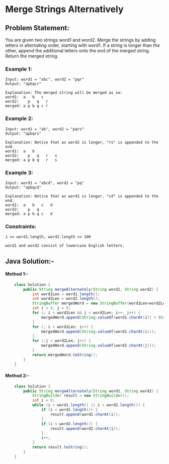 # Merge Strings Alternatively

## Problem Statement:

You are given two strings word1 and word2. Merge the strings by adding letters in alternating order, starting with word1. If a string is longer than the other, append the additional letters onto the end of the merged string.
 Return the merged string.

### Example 1:

    Input: word1 = "abc", word2 = "pqr"
    Output: "apbqcr"

    Explanation: The merged string will be merged as so:
    word1:  a   b   c
    word2:    p   q   r
    merged: a p b q c r

### Example 2:

    Input: word1 = "ab", word2 = "pqrs"
    Output: "apbqrs"

    Explanation: Notice that as word2 is longer, "rs" is appended to the end.
    word1:  a   b
    word2:    p   q   r   s
    merged: a p b q   r   s

### Example 3:

    Input: word1 = "abcd", word2 = "pq"
    Output: "apbqcd"

    Explanation: Notice that as word1 is longer, "cd" is appended to the end.
    word1:  a   b   c   d
    word2:    p   q
    merged: a p b q c   d

### Constraints:

``1 <= word1.length, word2.length <= 100  ``

``word1 and word2 consist of lowercase English letters.``

## Java Solution:-

#### Method 1:-

```java
    class Solution {
        public String mergeAlternately(String word1, String word2) {
            int word1Len = word1.length();
            int word2Len = word2.length();
            StringBuffer mergedWord = new StringBuffer(word1Len+word2Len);
            int i = 0, j = 0;
            for (; i < word1Len && j < word2Len; i++, j++) {
                mergedWord.append(String.valueOf(word1.charAt(i)) + String.valueOf(word2.charAt(j)));
            }
            for (; i < word1Len; i++) {
                mergedWord.append(String.valueOf(word1.charAt(i)));
            }
            for (;j < word2Len; j++) {
                mergedWord.append(String.valueOf(word2.charAt(j)));
            }
            return mergedWord.toString();
        }
    }
```

#### Method 2:-

```java
    class Solution {
        public String mergeAlternately(String word1, String word2) {
            StringBuilder result = new StringBuilder();
            int i = 0;
            while (i < word1.length() || i < word2.length()) {
                if (i < word1.length()) {
                    result.append(word1.charAt(i));
                }
                if (i < word2.length()) {
                    result.append(word2.charAt(i));
                }
                i++;
            }
            return result.toString();
        }
    }
```
